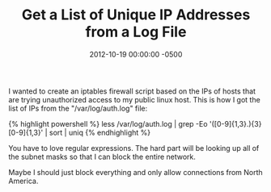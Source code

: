 ﻿---
layout: post
title:  Get a List of Unique IP Addresses from a Log File
date:   2012-10-19 00:00:00 -0500
categories: IT
---






I wanted to create an iptables firewall script based on the IPs of hosts that are trying unauthorized access to my public linux host. This is how I got the list of IPs from the "/var/log/auth.log" file:

{% highlight powershell %}
less /var/log/auth.log | grep -Eo '([0-9]{1,3}\.){3}[0-9]{1,3}' | sort | uniq
{% endhighlight %}

You have to love regular expressions. The hard part will be looking up all of the subnet masks so that I can block the entire network.

Maybe I should just block everything and only allow connections from North America.


